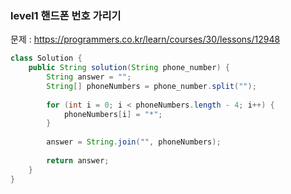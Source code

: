 ### level1 핸드폰 번호 가리기

문제 : https://programmers.co.kr/learn/courses/30/lessons/12948

```java
class Solution {
    public String solution(String phone_number) {
        String answer = "";
        String[] phoneNumbers = phone_number.split("");
        
        for (int i = 0; i < phoneNumbers.length - 4; i++) {
            phoneNumbers[i] = "*";
        }
        
        answer = String.join("", phoneNumbers);
        
        return answer;
    }
}
```